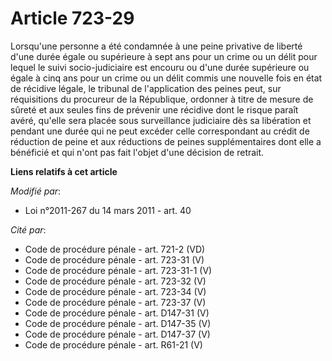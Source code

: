 # Article 723-29

Lorsqu'une personne a été condamnée à une peine privative de liberté d'une durée égale ou supérieure à sept ans pour un crime
ou un délit pour lequel le suivi socio-judiciaire est encouru ou d'une durée supérieure ou égale à cinq ans pour un crime ou
un délit commis une nouvelle fois en état de récidive légale, le tribunal de l'application des peines peut, sur réquisitions
du procureur de la République, ordonner à titre de mesure de sûreté et aux seules fins de prévenir une récidive dont le
risque paraît avéré, qu'elle sera placée sous surveillance judiciaire dès sa libération et pendant une durée qui ne peut
excéder celle correspondant au crédit de réduction de peine et aux réductions de peines supplémentaires dont elle a bénéficié
et qui n'ont pas fait l'objet d'une décision de retrait.

**Liens relatifs à cet article**

_Modifié par_:

  - Loi n°2011-267 du 14 mars 2011 - art. 40

_Cité par_:

  - Code de procédure pénale - art. 721-2 (VD)
  - Code de procédure pénale - art. 723-31 (V)
  - Code de procédure pénale - art. 723-31-1 (V)
  - Code de procédure pénale - art. 723-32 (V)
  - Code de procédure pénale - art. 723-34 (V)
  - Code de procédure pénale - art. 723-37 (V)
  - Code de procédure pénale - art. D147-31 (V)
  - Code de procédure pénale - art. D147-35 (V)
  - Code de procédure pénale - art. D147-37 (V)
  - Code de procédure pénale - art. R61-21 (V)
